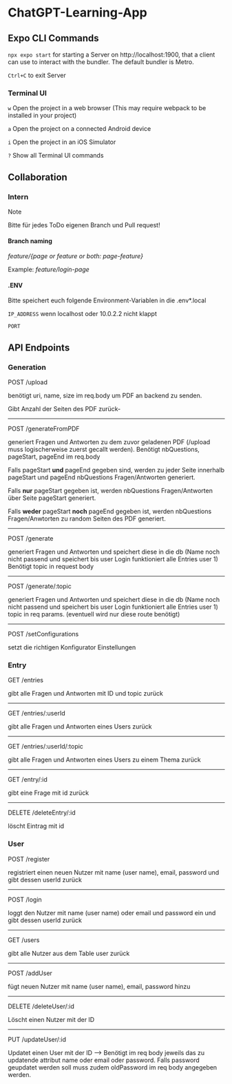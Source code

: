 # ChatGPT-Learning-App

## Expo CLI Commands
`npx expo start` for starting a Server on http://localhost:1900, that a client can use to interact with the bundler. The default bundler is Metro.

`Ctrl+C` to exit Server

### Terminal UI
`w` Open the project in a web browser (This may require webpack to be installed in your project)

`a` Open the project on a connected Android device

`i` Open the project in an iOS Simulator

`?` Show all Terminal UI commands

## Collaboration
### Intern
> [!NOTE]
> Bitte für jedes ToDo eigenen Branch und Pull request!

#### Branch naming
_feature/{page or feature or both: page-feature}_

Example: _feature/login-page_

#### .ENV
Bitte speichert euch folgende Environment-Variablen in die .env*.local

`IP_ADDRESS` wenn localhost oder 10.0.2.2 nicht klappt

`PORT`

## API Endpoints

### Generation

POST /upload 

benötigt uri, name, size im req.body um PDF an backend zu senden.

Gibt Anzahl der Seiten des PDF zurück-

---

POST /generateFromPDF 

generiert Fragen und Antworten zu dem zuvor geladenen PDF (/upload muss logischerweise zuerst gecallt werden).
Benötigt nbQuestions, pageStart, pageEnd im req.body

Falls pageStart **und** pageEnd gegeben sind, werden zu jeder Seite innerhalb pageStart und pageEnd nbQuestions Fragen/Antworten generiert.

Falls **nur** pageStart gegeben ist, werden nbQuestions Fragen/Antworten über Seite pageStart generiert.

Falls **weder** pageStart **noch** pageEnd gegeben ist, werden nbQuestions Fragen/Anwtorten zu random Seiten des PDF generiert.

---

POST /generate

generiert Fragen und Antworten und speichert diese in die db (Name noch nicht passend und speichert bis user Login funktioniert alle Entries user 1)
Benötigt topic in request body

---

POST /generate/:topic

generiert Fragen und Antworten und speichert diese in die db (Name noch nicht passend und speichert bis user Login funktioniert alle Entries user 1)
topic in req params. (eventuell wird nur diese route benötigt)

---

POST /setConfigurations

setzt die richtigen Konfigurator Einstellungen

### Entry

GET /entries

gibt alle Fragen und Antworten mit ID und topic zurück

---

GET /entries/:userId

gibt alle Fragen und Antworten eines Users zurück

---

GET /entries/:userId/:topic

gibt alle Fragen und Antworten eines Users zu einem Thema zurück

---

GET /entry/:id

gibt eine Frage mit id zurück

---

DELETE /deleteEntry/:id

löscht Eintrag mit id

### User

POST /register

registriert einen neuen Nutzer mit name (user name), email, password und gibt dessen userId zurück

---

POST /login 

loggt den Nutzer mit name (user name) oder email und password ein und gibt dessen userId zurück

---

GET /users 

gibt alle Nutzer aus dem Table user zurück

---

POST /addUser 

fügt neuen Nutzer mit name (user name), email, password hinzu

---

DELETE /deleteUser/:id

Löscht einen Nutzer mit der ID

---

PUT /updateUser/:id

Updatet einen User mit der ID --> Benötigt im req body jeweils das zu updatende attribut name oder email oder password. Falls password geupdatet werden soll muss zudem oldPassword im req body angegeben werden. 
